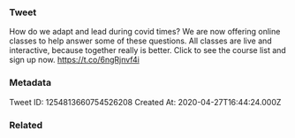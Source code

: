 ### Tweet
How do we adapt and lead during covid times? We are now offering online classes to help answer some of these questions. All classes are live and interactive, because together really is better. Click to see the course list and sign up now. https://t.co/6ngRjnvf4i

### Metadata
Tweet ID: 1254813660754526208
Created At: 2020-04-27T16:44:24.000Z

### Related

